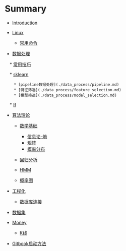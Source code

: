 # Summary

* [Introduction](README.md)

* [Linux](./linux/index.md)
    * [常用命令](./linux/command.md)

* [数据处理](./data_process/index.md)

    * [常用技巧](data_process/skills/tips.md)

    * [sklearn](./data_process/index.md)
        
        * [pipeline数据处理](./data_process/pipeline.md)
        * [特征筛选](./data_process/feature_selection.md)
        * [模型筛选](./data_process/model_selection.md)

    * [R](./data_process/R.md)

* [算法理论](./stat/index.md)

    * [数学基础](./stat/math/index.md)
    
        * [信息论-熵](./stat/math/entropy.md)
        * [矩阵](./stat/math/matrix.md)
        * [概率分布](./stat/math/distribution.md)
        
    * [回归分析](./stat/regression.md)
    * [HMM](./stat/hmm.md)
    * [概率图](./stat/probablistic_model.md)

* [工程化](./stat/index.md)

    * [数据库连接](./project/database.md)
    
* [数据集](./dataset/index.md)

* [Money](./finance/index.md)

    * [K线](./finance/k.md)
    
* [Gitbook启动方法](./gitbook_server/index.md)
